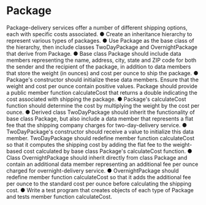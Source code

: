 # Package
 

Package-delivery services 
offer a number of different shipping options, each with specific 
costs associated. 
● Create an inheritance hierarchy to represent various types of 
packages. 
● Use Package as the base class of the hierarchy, then include 
classes TwoDayPackage and OvernightPackage that derive from 
Package.
● Base class Package should include data members representing 
the name, address, city, state and ZIP code for both the sender 
and the recipient of the package, in addition to data members 
that store the weight (in ounces) and cost per ounce to ship the 
package. 
● Package's constructor should initialize these data members. 
Ensure that the weight and cost per ounce contain positive 
values. Package should provide a public member function 
calculateCost that returns a double indicating the cost associated 
with shipping the package. 
● Package's calculateCost function should determine the cost by 
multiplying the weight by the cost per ounce. 
● Derived class TwoDayPackage should inherit the functionality of 
base class Package, but also include a data member that 
represents a flat fee that the shipping company charges for 
two-day-delivery service.
● TwoDayPackage's constructor should receive a value to initialize 
this data member. TwoDayPackage should redefine member 
function calculateCost so that it computes the shipping cost by 
adding the flat fee to the weight-based cost calculated by base 
class Package's calculateCost function.
● Class OvernightPackage should inherit directly from class 
Package and contain an additional data member representing an 
additional fee per ounce charged for overnight-delivery service. 
● OvernightPackage should redefine member function 
calculateCost so that it adds the additional fee per ounce to the 
standard cost per ounce before calculating the shipping cost.
● Write a test program that creates objects of each type of Package
and tests member function calculateCost.
